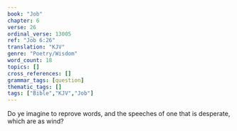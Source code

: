 ```yaml
---
book: "Job"
chapter: 6
verse: 26
ordinal_verse: 13005
ref: "Job 6:26"
translation: "KJV"
genre: "Poetry/Wisdom"
word_count: 18
topics: []
cross_references: []
grammar_tags: [question]
thematic_tags: []
tags: ["Bible","KJV","Job"]
---
```

Do ye imagine to reprove words, and the speeches of one that is desperate, which are as wind?
